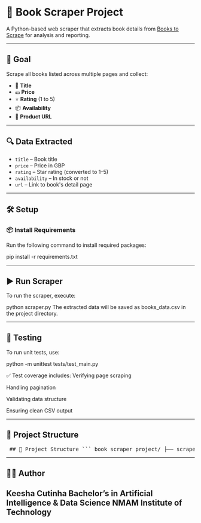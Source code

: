 # 📘 Book Scraper Project

A Python-based web scraper that extracts book details from [Books to Scrape](http://books.toscrape.com) for analysis and reporting.

---

## 🎯 Goal

Scrape all books listed across multiple pages and collect:

- 📗 **Title**
- 💷 **Price**
- ⭐ **Rating** (1 to 5)
- 📦 **Availability**
- 🔗 **Product URL**


---

## 🔍 Data Extracted

- `title` – Book title  
- `price` – Price in GBP  
- `rating` – Star rating (converted to 1–5)  
- `availability` – In stock or not  
- `url` – Link to book's detail page  

---

## 🛠 Setup

### 📦 Install Requirements

Run the following command to install required packages:


pip install -r requirements.txt

---

## ▶️ Run Scraper

To run the scraper, execute:

python scraper.py
The extracted data will be saved as books_data.csv in the project directory.

---

## 🧪 Testing
To run unit tests, use:

python -m unittest tests/test_main.py

✅ Test coverage includes:
Verifying page scraping

Handling pagination

Validating data structure

Ensuring clean CSV output

---


## 📁 Project Structure

<pre> ## 📁 Project Structure ``` book_scraper_project/ ├── scraper.py ├── books_data.csv ├── requirements.txt ├── README.md ├── scraper.log └── tests/ └── test_scraper.py ``` </pre>

 ---

## 👩‍💻 Author

Keesha Cutinha
Bachelor’s in Artificial Intelligence & Data Science
NMAM Institute of Technology
---
